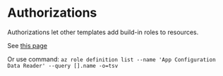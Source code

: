 # Authorizations

Authorizations let other templates add build-in roles to resources.

See [this page](https://docs.microsoft.com/en-us/azure/role-based-access-control/built-in-roles)

Or use command:
`az role definition list --name 'App Configuration Data Reader' --query [].name -o=tsv`
